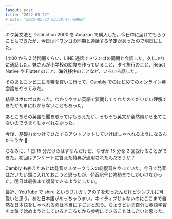 ```yaml
---
layout: post
title: "2022-05-22"
# date: "2022-05-23 03:38:47 +0900"
---
```


キク英文法と Distinction 2000 を Amazon で購入した。今日中に届けてもらうこともできたが、今日はドワンゴの同期と通話する予定があったので明日にした。

14:00 から 2 時間弱くらい、LINE 通話でドワンゴの同期と会話した。久しぶりに通話した。妹さんが小学校の給食を作っていること、タイ旅行のこと、React Native や Flutter のこと、海外移住のことなど、いろいろ話した。

そのあとコンビニに食糧を買いに行って、Cambly でのはじめてのオンライン英会話をやってみた。

結果はボロボロだった。わかりやすい英語で質問してくれたのでだいたい理解できたがたまにわからないこともあった。

あとこちらの英語も聞き取ってはもらえたが、そもそも英文が全然頭から出てこないのでうまくしゃべれなかった。

今後、基礎力をつけてひたすらアウトプットしていけばしゃべれるようになるんだろうか 🤔

ちなみに、1 日 15 分だけのはずなんだけど、なぜか 15 分を 2 回受けることができた。初回はアンケートに答えた特典が適用されたんだろうか？

Cambly も終えたあとは発音マスタークラスの総復習をやっていた。今日で発音はだいたい頭に入れておこうと思ったが、発音記号と強勢までしかいけなかった。明日は最後まで復習できるようにしたい。

最近、YouTube で shiru というブルガリアの子を知ったんだけどシンプルに可愛いと思う。あと日本語がめっちゃうまい。ネイティブじゃないのにここまで自然な日本語をしゃべれるのは本当にすごいと思う。ちょうどいま自分も英語学習を本気で始めようとしているところだから参考にできることはしたいと思った。










